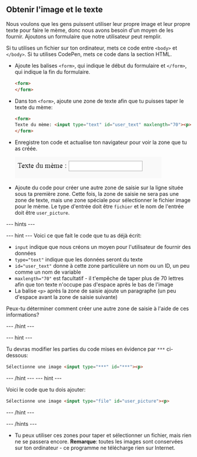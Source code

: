 ## Obtenir l'image et le texte

Nous voulons que les gens puissent utiliser leur propre image et leur propre texte pour faire le mème, donc nous avons besoin d'un moyen de les fournir. Ajoutons un formulaire que notre utilisateur peut remplir.

Si tu utilises un fichier sur ton ordinateur, mets ce code entre `<body>` et `</body>`. Si tu utilises CodePen, mets ce code dans la section HTML.

- Ajoute les balises `<form>`, qui indique le début du formulaire et `</form>`, qui indique la fin du formulaire.

    ```html
    <form>
    </form>
    ```

- Dans ton `<form>`, ajoute une zone de texte afin que tu puisses taper le texte du mème:

  ```html
  <form>
  Texte du mème: <input type="text" id="user_text" maxlength="70"><p>
  </form>
  ```

- Enregistre ton code et actualise ton navigateur pour voir la zone que tu as créée.

    ![Première zone](images/first-box.png)

- Ajoute du code pour créer une autre zone de saisie sur la ligne située sous ta première zone. Cette fois, la zone de saisie ne sera pas une zone de texte, mais une zone spéciale pour sélectionner le fichier image pour le mème. Le type d'entrée doit être `fichier` et le nom de l'entrée doit être `user_picture`.

--- hints ---

--- hint ---
Voici ce que fait le code que tu as déjà écrit:

  * `input` indique que nous créons un moyen pour l'utilisateur de fournir des données
  * `type="text"` indique que les données seront du texte
  * `id="user_text"` donne à cette zone particulière un nom ou un ID, un peu comme un nom de variable
  * `maxlength="70"` est facultatif - il t'empêche de taper plus de 70 lettres afin que ton texte n'occupe pas d'espace après le bas de l'image
  * La balise `<p>` après la zone de saisie ajoute un paragraphe (un peu d'espace avant la zone de saisie suivante)

Peux-tu déterminer comment créer une autre zone de saisie à l'aide de ces informations?

--- /hint ---

--- hint ---

Tu devras modifier les parties du code mises en évidence par `***` ci-dessous:

```html
Sélectionne une image <input type="***" id="***"><p>
```

--- /hint ---
--- hint ---

Voici le code que tu dois ajouter:

```html
Sélectionne une image <input type="file" id="user_picture"><p>
```
--- /hint ---

--- /hints ---

- Tu peux utiliser ces zones pour taper et sélectionner un fichier, mais rien ne se passera encore. **Remarque**: toutes les images sont conservées sur ton ordinateur - ce programme ne télécharge rien sur Internet.
